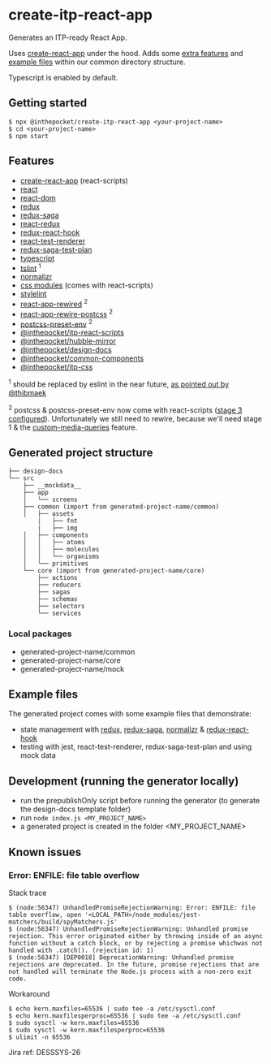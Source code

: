 # create-itp-react-app
Generates an ITP-ready React App.

Uses [create-react-app](https://github.com/facebook/create-react-app/) under the hood. Adds some [extra features](#features) and [example files](#example-files) within our common directory structure.

Typescript is enabled by default.

## Getting started

```
$ npx @inthepocket/create-itp-react-app <your-project-name>
$ cd <your-project-name>
$ npm start
```

## Features
* [create-react-app](https://github.com/facebook/create-react-app) (react-scripts)
* [react](https://github.com/facebook/react)
* [react-dom](https://reactjs.org/docs/react-dom.html)
* [redux](https://github.com/reduxjs/redux)
* [redux-saga](https://github.com/redux-saga/)
* [react-redux](https://github.com/reduxjs/react-redux)
* [redux-react-hook](https://github.com/facebookincubator/redux-react-hook)
* [react-test-renderer](https://reactjs.org/docs/test-renderer.html)
* [redux-saga-test-plan](https://github.com/jfairbank/redux-saga-test-plan)
* [typescript](https://github.com/Microsoft/TypeScript)
* [tslint](https://palantir.github.io/tslint/) <sup>1</sup>
* [normalizr](https://github.com/paularmstrong/normalizr)
* [css modules](https://github.com/css-modules/css-modules) (comes with react-scripts)
* [stylelint](https://github.com/stylelint/stylelint)
* [react-app-rewired](https://github.com/timarney/react-app-rewired) <sup>2</sup>
* [react-app-rewire-postcss](https://github.com/csstools/react-app-rewire-postcss) <sup>2</sup>
* [postcss-preset-env](https://preset-env.cssdb.org/) <sup>2</sup>
* [@inthepocket/itp-react-scripts](https://github.com/inthepocket/itp-react-scripts)
* [@inthepocket/hubble-mirror](https://github.com/inthepocket/hubble-mirror)
* [@inthepocket/design-docs](https://github.com/inthepocket/itp-react-components/tree/develop/packages/design-docs)
* [@inthepocket/common-components](https://github.com/inthepocket/itp-react-components)
* [@inthepocket/itp-css](https://bitbucket.org/inthepocket/itp-css/)

<sup>1</sup> should be replaced by eslint in the near future, [as pointed out by @thibmaek](https://github.com/inthepocket/itp-react-components/pull/41#issuecomment-468187783)

<sup>2</sup> postcss & postcss-preset-env now come with react-scripts ([stage 3 configured](https://github.com/facebook/create-react-app/blob/master/packages/react-scripts/config/webpack.config.js)). Unfortunately we still need to rewire, because we'll need stage 1 & the [custom-media-queries](https://cssdb.org/#custom-media-queries) feature.

## Generated project structure

```
├── design-docs
└── src
    ├── __mockdata__
    ├── app
    │   └── screens
    ├── common (import from generated-project-name/common)
    │   ├── assets
        |   ├── fnt
        |   ├── img
    │   ├── components
    │   │   ├── atoms
    │   │   ├── molecules
    │   │   └── organisms
    │   └── primitives
    └── core (import from generated-project-name/core)
        ├── actions
        ├── reducers
        ├── sagas
        ├── schemas
        ├── selectors
        └── services
```

### Local packages

- generated-project-name/common
- generated-project-name/core
- generated-project-name/mock

## Example files

The generated project comes with some example files that demonstrate:

 * state management with [redux](https://github.com/reduxjs/redux), [redux-saga](https://github.com/redux-saga/redux-saga), [normalizr](https://github.com/paularmstrong/normalizr) & [redux-react-hook](https://github.com/facebookincubator/redux-react-hook)
 * testing with jest, react-test-renderer, redux-saga-test-plan and using mock data

## Development (running the generator locally)

- run the prepublishOnly script before running the generator (to generate the design-docs template folder)
- run `node index.js <MY_PROJECT_NAME>`
- a generated project is created in the folder <MY_PROJECT_NAME>

## Known issues

### Error: ENFILE: file table overflow

Stack trace

```
$ (node:56347) UnhandledPromiseRejectionWarning: Error: ENFILE: file table overflow, open '<LOCAL_PATH>/node_modules/jest-matchers/build/spyMatchers.js'
$ (node:56347) UnhandledPromiseRejectionWarning: Unhandled promise rejection. This error originated either by throwing inside of an async function without a catch block, or by rejecting a promise whichwas not handled with .catch(). (rejection id: 1)
$ (node:56347) [DEP0018] DeprecationWarning: Unhandled promise rejections are deprecated. In the future, promise rejections that are not handled will terminate the Node.js process with a non-zero exit code.
```

Workaround

```
$ echo kern.maxfiles=65536 | sudo tee -a /etc/sysctl.conf
$ echo kern.maxfilesperproc=65536 | sudo tee -a /etc/sysctl.conf
$ sudo sysctl -w kern.maxfiles=65536
$ sudo sysctl -w kern.maxfilesperproc=65536
$ ulimit -n 65536
```

Jira ref: DESSSYS-26
